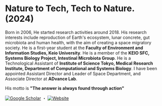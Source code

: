 # Nature to Tech, Tech to Nature. (2024)
Born in 2006, He started research activities around 2018. His research interests include reproduction of Earth's ecosystem, lunar concrete, gut microbiota and human health, with the aim of creating a space migratory society. He is a first-year student at the <strong>Faculty of Environment and Information Studies, Keio University</strong>. He is a member of the <strong>KEIO SFC, Systems Biology Project, Intestinal Microbiota Group</strong>. He is a Technological Assistant of <strong>Institute of Science Tokyo, Medical Research Institute, Department of Computational and Systems Biology</strong>. I have been appointed Assistant Director and Leader of Space Department, and Associate Director at <strong>ADvance Lab</strong>. 
<p>​His motto is <strong>"The answer is always found through action"</strong></p>
<space>

[![Google Scholar](https://img.shields.io/badge/Google%20Scholar-Profile-blue)](https://scholar.google.co.jp/citations?user=13x6x4sAAAAJ&hl=ja) ・
[![Website](https://img.shields.io/badge/Weebly%20-Website-Pink)](https://tsubasato.weebly.com)
<space>
